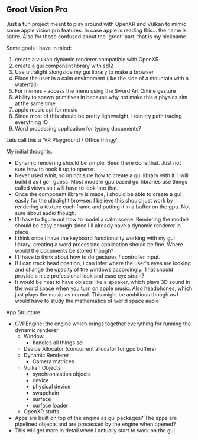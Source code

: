 ## Groot Vision Pro ##
Just a fun project meant to play around with OpenXR and Vulkan to mimic some apple vision pro features. In case apple is reading this... the name is satire. Also for those confused about the 'groot' part, that is my nickname

Some goals I have in mind:
1. create a vulkan dynamic renderer compatible with OpenXR
2. create a gui component library with sdl2
3. Use ultralight alongside my gui library to make a browser
4. Place the user in a calm environment (like the side of a mountain with a waterfall)
5. For memes - access the menu using the Sword Art Online gesture
6. Ability to spawn primitives in because why not make this a physics sim at the same time
7. apple music api for music
8. Since most of this should be pretty lightweight, i can try path tracing everything :O
9. Word processing application for typing documents?

Lets call this a 'VR Playground / Office thingy'

My initial thoughts:
- Dynamic rendering should be simple. Been there done that. Just not sure how to hook it up to openxr.
- Never used winit, so im not sure how to create a gui library with it. I will build it as I go I guess. Most modern gpu based gui libraries use things called views so i will have to look into that.
- Once the component library is made, i should be able to create a gui easily for the ultralight browser. I believe this should just work by rendering a texture each frame and putting it in a buffer on the gpu. Not sure about audio though.
- I'll have to figure out how to model a calm scene. Rendering the models should be easy enough since I'll already have a dynamic renderer in place
- I think once i have the keyboard functionality working with my gui library, creating a word processing application should be fine. Where would the documents be stored though?
- I'll have to think about how to do gestures / controller input.
- If I can track head position, I can infer where the user's eyes are looking and change the opacity of the windows accordingly. That should provide a nice professional look and ease eye strain?
- It would be neat to have objects like a speaker, which plays 3D sound in the world space when you turn on apple music. Also headphones, which just plays the music as normal. This might be ambitious though as I would have to study the mathematics of world space audio


App Structure:
- GVPEngine: the engine which brings together everything for running the dynamic renderer
  - Window
    - handles all things sdl
  - Device Allocator (concurrent allocator for gpu buffers)
  - Dynamic Renderer
    - Camera matrices
  - Vulkan Objects
    - synchronization objects
    - device
    - physical device
    - swapchain
    - surface
    - surface loader
  - OpenXR stuffs
- Apps are built on top of the engine as gui packages? The apps are pipelined objects and are processed by the engine when opened?
- This will get more in detail when I actually start to work on the gui